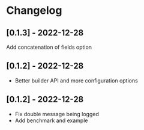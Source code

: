 # Changelog
## [0.1.3] - 2022-12-28
Add concatenation of fields option

## [0.1.2] - 2022-12-28
- Better builder API and more configuration options

## [0.1.2] - 2022-12-28
- Fix double message being logged
- Add benchmark and example
